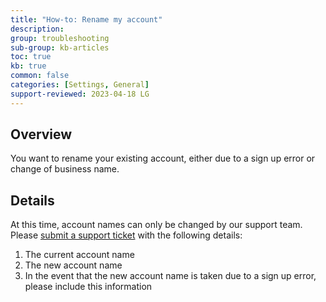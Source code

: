 ```yaml
---
title: "How-to: Rename my account"
description: 
group: troubleshooting
sub-group: kb-articles
toc: true
kb: true
common: false
categories: [Settings, General]
support-reviewed: 2023-04-18 LG
---
```


## Overview

You want to rename your existing account, either due to a sign up error or change of business name.

## Details

At this time, account names can only be changed by our support team. Please [submit a support ticket](https://support.codefresh.io/hc/en-us/requests/new) with the following details:

1. The current account name
2. The new account name
3. In the event that the new account name is taken due to a sign up error, please include this information

